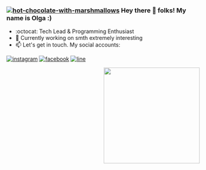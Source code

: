 ### <a href="https://github.com/OlgaGolovkina"><img src="https://img.icons8.com/clouds/75/000000/hot-chocolate-with-marshmallows.png" alt="hot-chocolate-with-marshmallows"/></a> Hey there 👋 folks! My name is Olga :)

- :octocat: Tech Lead & Programming Enthusiast
- 🐣 Currently working on smth extremely interesting 
- 📫 Let's get in touch. My social accounts: 

<p align="left">
    <a href="https://www.instagram.com/september013/"><img src="https://img.icons8.com/office/70/instagram-new.png" alt="instagram"/></a>
    <a href="https://www.facebook.com/coddess/"><img src="https://img.icons8.com/doodle/80/facebook-new.png" alt="facebook"/></a>
    <a href="https://line.me/ti/p/8A_bR9GVna/"><img src="https://img.icons8.com/doodle/80/line-me.png" alt="line"/></a>
</p>

<p align="right">
    <img src="https://media.giphy.com/media/WUlplcMpOCEmTGBtBW/giphy.gif" width="250">
</p>
